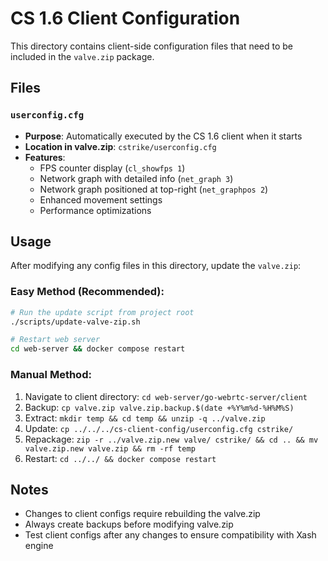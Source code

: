# CS 1.6 Client Configuration

This directory contains client-side configuration files that need to be included in the `valve.zip` package.

## Files

### `userconfig.cfg`
- **Purpose**: Automatically executed by the CS 1.6 client when it starts
- **Location in valve.zip**: `cstrike/userconfig.cfg`
- **Features**:
  - FPS counter display (`cl_showfps 1`)
  - Network graph with detailed info (`net_graph 3`)
  - Network graph positioned at top-right (`net_graphpos 2`)
  - Enhanced movement settings
  - Performance optimizations

## Usage

After modifying any config files in this directory, update the `valve.zip`:

### **Easy Method (Recommended):**
```bash
# Run the update script from project root
./scripts/update-valve-zip.sh

# Restart web server  
cd web-server && docker compose restart
```

### **Manual Method:**
1. Navigate to client directory: `cd web-server/go-webrtc-server/client`
2. Backup: `cp valve.zip valve.zip.backup.$(date +%Y%m%d-%H%M%S)`
3. Extract: `mkdir temp && cd temp && unzip -q ../valve.zip`
4. Update: `cp ../../../cs-client-config/userconfig.cfg cstrike/`
5. Repackage: `zip -r ../valve.zip.new valve/ cstrike/ && cd .. && mv valve.zip.new valve.zip && rm -rf temp`
6. Restart: `cd ../../ && docker compose restart`

## Notes

- Changes to client configs require rebuilding the valve.zip
- Always create backups before modifying valve.zip
- Test client configs after any changes to ensure compatibility with Xash engine
